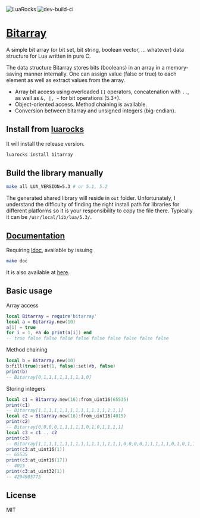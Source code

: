 ![LuaRocks](https://img.shields.io/luarocks/v/cleoold/bitarray?color=blue)
![dev-build-ci](https://github.com/cleoold/bitarray/workflows/dev-build-ci/badge.svg?branch=master)

# [Bitarray](https://cleoold.github.io/bitarray/)

A simple bit array (or bit set, bit string, boolean vector, ... whatever) data structure for Lua written in pure C.

The data structure Bitarray stores bits (booleans) in an array in a memory-saving manner internally. 
One can assign value (false or true) to each element as well as extract values from the array.

* Array bit access using overloaded `[]` operators, concatenation with `..`, as well as `&, |, ~` for bit operations (5.3+).
* Object-oriented access. Method chaining is available.
* Conversion between bitarray and unsigned integers (big-endian).

## Install from [luarocks](https://luarocks.org/modules/cleoold/bitarray)
It will install the release version.
```sh
luarocks install bitarray
```

## Build the library manually
```sh
make all LUA_VERSION=5.3 # or 5.1, 5.2
```
The generated shared library will reside in `out` folder. Unfortunately, I understand the difficulty of finding the right install path
for libraries for different platforms so it is your responsibility to copy the file there. Typically it can be `/usr/local/lib/lua/5.3/`.

## [Documentation](https://cleoold.github.io/bitarray/doc/)
Requiring [ldoc](http://stevedonovan.github.io/ldoc/), available by issuing
```sh
make doc
```
It is also available at [here](doc/index.html).

## Basic usage

Array access
```lua
local Bitarray = require'bitarray'
local a = Bitarray.new(10)
a[1] = true
for i = 1, #a do print(a[i]) end
-- true false false false false false false false false false
```

Method chaining
```lua
local b = Bitarray.new(10)
b:fill(true):set(1, false):set(#b, false)
print(b)
-- Bitarray[0,1,1,1,1,1,1,1,1,0]
```

Storing integers
```lua
local c1 = Bitarray.new(16):from_uint16(65535)
print(c1)
-- Bitarray[1,1,1,1,1,1,1,1,1,1,1,1,1,1,1,1]
local c2 = Bitarray.new(16):from_uint16(4015)
print(c2)
-- Bitarray[0,0,0,0,1,1,1,1,1,0,1,0,1,1,1,1]
local c3 = c1 .. c2
print(c3)
-- Bitarray[1,1,1,1,1,1,1,1,1,1,1,1,1,1,1,1,0,0,0,0,1,1,1,1,1,0,1,0,1,1,1,1]
print(c3:at_uint16(1))
-- 65535
print(c3:at_uint16(17))
-- 4015
print(c3:at_uint32(1))
-- 4294905775
```

## License
MIT

